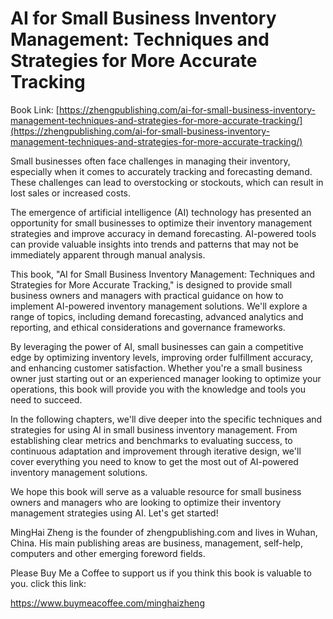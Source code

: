 # AI for Small Business Inventory Management: Techniques and Strategies for More Accurate Tracking

Book Link: [https://zhengpublishing.com/ai-for-small-business-inventory-management-techniques-and-strategies-for-more-accurate-tracking/](https://zhengpublishing.com/ai-for-small-business-inventory-management-techniques-and-strategies-for-more-accurate-tracking/)

Small businesses often face challenges in managing their inventory, especially when it comes to accurately tracking and forecasting demand. These challenges can lead to overstocking or stockouts, which can result in lost sales or increased costs.

The emergence of artificial intelligence (AI) technology has presented an opportunity for small businesses to optimize their inventory management strategies and improve accuracy in demand forecasting. AI-powered tools can provide valuable insights into trends and patterns that may not be immediately apparent through manual analysis.

This book, "AI for Small Business Inventory Management: Techniques and Strategies for More Accurate Tracking," is designed to provide small business owners and managers with practical guidance on how to implement AI-powered inventory management solutions. We'll explore a range of topics, including demand forecasting, advanced analytics and reporting, and ethical considerations and governance frameworks.

By leveraging the power of AI, small businesses can gain a competitive edge by optimizing inventory levels, improving order fulfillment accuracy, and enhancing customer satisfaction. Whether you're a small business owner just starting out or an experienced manager looking to optimize your operations, this book will provide you with the knowledge and tools you need to succeed.

In the following chapters, we'll dive deeper into the specific techniques and strategies for using AI in small business inventory management. From establishing clear metrics and benchmarks to evaluating success, to continuous adaptation and improvement through iterative design, we'll cover everything you need to know to get the most out of AI-powered inventory management solutions.

We hope this book will serve as a valuable resource for small business owners and managers who are looking to optimize their inventory management strategies using AI. Let's get started!

MingHai Zheng is the founder of zhengpublishing.com and lives in Wuhan, China. His main publishing areas are business, management, self-help, computers and other emerging foreword fields.

Please Buy Me a Coffee to support us if you think this book is valuable to you. click this link:

https://www.buymeacoffee.com/minghaizheng
